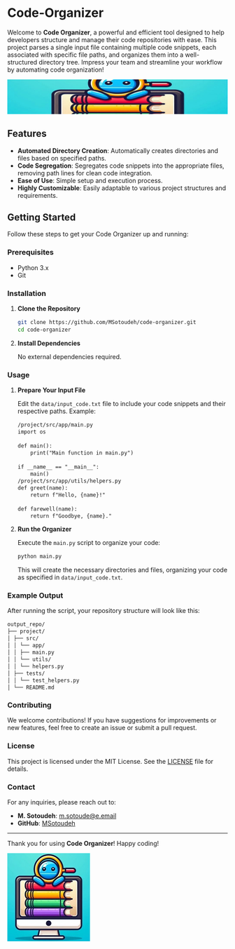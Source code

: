 # Code-Organizer

Welcome to **Code Organizer**, a powerful and efficient tool designed to help developers structure and manage their code repositories with ease. This project parses a single input file containing multiple code snippets, each associated with specific file paths, and organizes them into a well-structured directory tree. Impress your team and streamline your workflow by automating code organization!


![Code Organizer](assets/code-organizer-banner.jpg)

## Features

- **Automated Directory Creation**: Automatically creates directories and files based on specified paths.
- **Code Segregation**: Segregates code snippets into the appropriate files, removing path lines for clean code integration.
- **Ease of Use**: Simple setup and execution process.
- **Highly Customizable**: Easily adaptable to various project structures and requirements.

## Getting Started

Follow these steps to get your Code Organizer up and running:

### Prerequisites

- Python 3.x
- Git

### Installation

1. **Clone the Repository**

    ```bash
    git clone https://github.com/MSotoudeh/code-organizer.git
    cd code-organizer
    ```

2. **Install Dependencies**

    No external dependencies required.

### Usage

1. **Prepare Your Input File**

    Edit the `data/input_code.txt` file to include your code snippets and their respective paths. Example:

    ```plaintext
    /project/src/app/main.py
    import os

    def main():
        print("Main function in main.py")

    if __name__ == "__main__":
        main()
    /project/src/app/utils/helpers.py
    def greet(name):
        return f"Hello, {name}!"

    def farewell(name):
        return f"Goodbye, {name}."
    ```

2. **Run the Organizer**

    Execute the `main.py` script to organize your code:

    ```bash
    python main.py
    ```

    This will create the necessary directories and files, organizing your code as specified in `data/input_code.txt`.

### Example Output

After running the script, your repository structure will look like this:

```plaintext
output_repo/
├── project/
│ ├── src/
│ │ └── app/
│ │ ├── main.py
│ │ └── utils/
│ │ └── helpers.py
│ ├── tests/
│ │ └── test_helpers.py
│ └── README.md
```

### Contributing

We welcome contributions! If you have suggestions for improvements or new features, feel free to create an issue or submit a pull request.

### License

This project is licensed under the MIT License. See the [LICENSE](LICENSE) file for details.

### Contact

For any inquiries, please reach out to:

- **M. Sotoudeh**: [m.sotoude@e.email](mailto:m.sotoude@e.email)
- **GitHub**: [MSotoudeh](https://github.com/MSotoudeh)

---

Thank you for using **Code Organizer**! Happy coding!

![Code Organizer](assets/code-organizer-footer.jpg)
